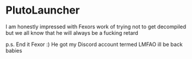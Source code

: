 # PlutoLauncher
I am honestly impressed with Fexors work of trying not to get decompiled<br>
but we all know that he will always be a fucking retard<br>

p.s. End it Fexor :)
He got my Discord account termed LMFAO ill be back babies
